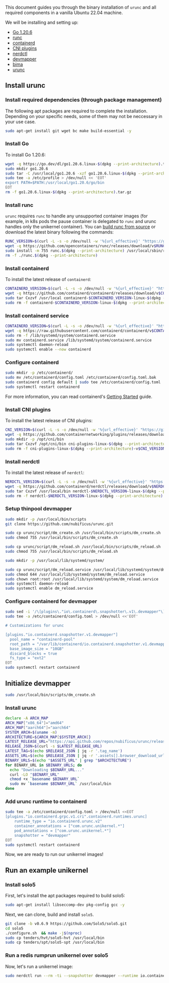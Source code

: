 This document guides you through the binary installation of `urunc` and all
required components in a vanilla Ubuntu 22.04 machine.

We will be installing and setting up:

- [Go 1.20.6](https://go.dev/doc/install)
- [runc](https://github.com/opencontainers/runc)
- [containerd](https://github.com/containerd/containerd/)
- [CNI plugins](https://github.com/containernetworking/plugins)
- [nerdctl](https://github.com/containerd/nerdctl)
- [devmapper](https://docs.docker.com/storage/storagedriver/device-mapper-driver/)
- [bima](https://github.com/nubificus/bima)
- [urunc](https://github.com/nubificus/urunc)

## Install urunc

### Install required dependencies (through package management)

The following apt packages are required to complete the installation. Depending
on your specific needs, some of them may not be neccessary in your use case.

```bash
sudo apt-get install git wget bc make build-essential -y
```

### Install Go

To install Go 1.20.6:

```bash
wget -q https://go.dev/dl/go1.20.6.linux-$(dpkg --print-architecture).tar.gz
sudo mkdir go1.20.6
sudo tar -C /usr/local/go1.20.6 -xzf go1.20.6.linux-$(dpkg --print-architecture).tar.gz
sudo tee -a /etc/profile > /dev/null << 'EOT'
export PATH=$PATH:/usr/local/go1.20.6/go/bin
EOT
rm -f go1.20.6.linux-$(dpkg --print-architecture).tar.gz
```

### Install runc

`urunc` requires `runc` to handle any unsupported container images (for
example, in k8s pods the pause container is delegated to `runc` and urunc
handles only the unikernel container). You can [build runc from
source](https://github.com/opencontainers/runc/tree/main#building) or download
the latest binary following the commands:

```bash
RUNC_VERSION=$(curl -L -s -o /dev/null -w '%{url_effective}' "https://github.com/opencontainers/runc/releases/latest" | grep -oP "v\d+\.\d+\.\d+" | sed 's/v//')
wget -q https://github.com/opencontainers/runc/releases/download/v$RUNC_VERSION/runc.$(dpkg --print-architecture)
sudo install -m 755 runc.$(dpkg --print-architecture) /usr/local/sbin/runc
rm -f ./runc.$(dpkg --print-architecture)
```

### Install containerd

To install the latest release of `containerd`:

```bash
CONTAINERD_VERSION=$(curl -L -s -o /dev/null -w '%{url_effective}' "https://github.com/containerd/containerd/releases/latest" | grep -oP "v\d+\.\d+\.\d+" | sed 's/v//')
wget -q https://github.com/containerd/containerd/releases/download/v$CONTAINERD_VERSION/containerd-$CONTAINERD_VERSION-linux-$(dpkg --print-architecture).tar.gz
sudo tar Cxzvf /usr/local containerd-$CONTAINERD_VERSION-linux-$(dpkg --print-architecture).tar.gz
sudo rm -f containerd-$CONTAINERD_VERSION-linux-$(dpkg --print-architecture).tar.gz
```

### Install containerd service

```bash
CONTAINERD_VERSION=$(curl -L -s -o /dev/null -w '%{url_effective}' "https://github.com/containerd/containerd/releases/latest" | grep -oP "v\d+\.\d+\.\d+" | sed 's/v//')
wget -q https://raw.githubusercontent.com/containerd/containerd/v$CONTAINERD_VERSION/containerd.service
sudo rm -f /lib/systemd/system/containerd.service
sudo mv containerd.service /lib/systemd/system/containerd.service
sudo systemctl daemon-reload
sudo systemctl enable --now containerd
```

### Configure containerd

```bash
sudo mkdir -p /etc/containerd/
sudo mv /etc/containerd/config.toml /etc/containerd/config.toml.bak
sudo containerd config default | sudo tee /etc/containerd/config.toml
sudo systemctl restart containerd
```

For more information, you can read containerd's [Getting
Started](https://github.com/containerd/containerd/blob/main/docs/getting-started.md)
guide. 

### Install CNI plugins

To install the latest release of CNI plugins:

```bash
CNI_VERSION=$(curl -L -s -o /dev/null -w '%{url_effective}' "https://github.com/containernetworking/plugins/releases/latest" | grep -oP "v\d+\.\d+\.\d+" | sed 's/v//')
wget -q https://github.com/containernetworking/plugins/releases/download/v$CNI_VERSION/cni-plugins-linux-$(dpkg --print-architecture)-v$CNI_VERSION.tgz
sudo mkdir -p /opt/cni/bin
sudo tar Cxzvf /opt/cni/bin cni-plugins-linux-$(dpkg --print-architecture)-v$CNI_VERSION.tgz
sudo rm -f cni-plugins-linux-$(dpkg --print-architecture)-v$CNI_VERSION.tgz
```

### Install nerdctl

To install the latest release of `nerdctl`:

```bash
NERDCTL_VERSION=$(curl -L -s -o /dev/null -w '%{url_effective}' "https://github.com/containerd/nerdctl/releases/latest" | grep -oP "v\d+\.\d+\.\d+" | sed 's/v//')
wget -q https://github.com/containerd/nerdctl/releases/download/v$NERDCTL_VERSION/nerdctl-$NERDCTL_VERSION-linux-$(dpkg --print-architecture).tar.gz
sudo tar Cxzvf /usr/local/bin nerdctl-$NERDCTL_VERSION-linux-$(dpkg --print-architecture).tar.gz
sudo rm -f nerdctl-$NERDCTL_VERSION-linux-$(dpkg --print-architecture).tar.gz
```

### Setup thinpool devmapper

```bash
sudo mkdir -p /usr/local/bin/scripts
git clone https://github.com/nubificus/urunc.git

sudo cp urunc/script/dm_create.sh /usr/local/bin/scripts/dm_create.sh
sudo chmod 755 /usr/local/bin/scripts/dm_create.sh

sudo cp urunc/script/dm_reload.sh /usr/local/bin/scripts/dm_reload.sh
sudo chmod 755 /usr/local/bin/scripts/dm_reload.sh

sudo mkdir -p /usr/local/lib/systemd/system/

sudo cp urunc/script/dm_reload.service /usr/local/lib/systemd/system/dm_reload.service
sudo chmod 644 /usr/local/lib/systemd/system/dm_reload.service
sudo chown root:root /usr/local/lib/systemd/system/dm_reload.service
sudo systemctl daemon-reload
sudo systemctl enable dm_reload.service
```

### Configure containerd for devmapper

```bash
sudo sed -i '/\[plugins\."io\.containerd\.snapshotter\.v1\.devmapper"\]/,/^$/d' /etc/containerd/config.toml
sudo tee -a /etc/containerd/config.toml > /dev/null <<'EOT'

# Customizations for urunc

[plugins."io.containerd.snapshotter.v1.devmapper"]
  pool_name = "containerd-pool"
  root_path = "/var/lib/containerd/io.containerd.snapshotter.v1.devmapper"
  base_image_size = "10GB"
  discard_blocks = true
  fs_type = "ext2"
EOT
sudo systemctl restart containerd
```

## Initialize devmapper

```bash
sudo /usr/local/bin/scripts/dm_create.sh
```

### Install urunc 

```bash
declare -A ARCH_MAP
ARCH_MAP["x86_64"]="amd64"
ARCH_MAP["aarch64"]="aarch64"
SYSTEM_ARCH=$(uname -m)
ARCHITECTURE=${ARCH_MAP[$SYSTEM_ARCH]}
LATEST_RELEASE_URL="https://api.github.com/repos/nubificus/urunc/releases/latest"
RELEASE_JSON=$(curl -s $LATEST_RELEASE_URL)
LATEST_TAG=$(echo $RELEASE_JSON | jq -r '.tag_name')
ASSETS_URL=$(echo $RELEASE_JSON | jq -r '.assets[].browser_download_url')
BINARY_URLS=$(echo "$ASSETS_URL" | grep "$ARCHITECTURE")
for BINARY_URL in $BINARY_URLS; do
  echo "Downloading $BINARY_URL..."
  curl -LO "$BINARY_URL"
  chmod +x `basename $BINARY_URL`
  sudo mv `basename $BINARY_URL` /usr/local/bin
done
```

### Add urunc runtime to containerd

```bash
sudo tee -a /etc/containerd/config.toml > /dev/null <<EOT
[plugins."io.containerd.grpc.v1.cri".containerd.runtimes.urunc]
    runtime_type = "io.containerd.urunc.v2"
    container_annotations = ["com.urunc.unikernel.*"]
    pod_annotations = ["com.urunc.unikernel.*"]
    snapshotter = "devmapper"
EOT
sudo systemctl restart containerd
```

Now, we are ready to run our unikernel images!

## Run an example unikernel

### Install solo5

First, let's install the apt packages required to build solo5:

```bash
sudo apt-get install libseccomp-dev pkg-config gcc -y
```

Next, we can clone, build and install `solo5`.

```bash
git clone -b v0.6.9 https://github.com/Solo5/solo5.git
cd solo5
./configure.sh  && make -j$(nproc)
sudo cp tenders/hvt/solo5-hvt /usr/local/bin
sudo cp tenders/spt/solo5-spt /usr/local/bin
```

### Run a redis rumprun unikernel over solo5

Now, let's run a unikernel image:

```bash
sudo nerdctl run --rm -ti --snapshotter devmapper --runtime io.containerd.urunc.v2 harbor.nbfc.io/nubificus/urunc/redis-hvt-rump:latest unikernel
```
